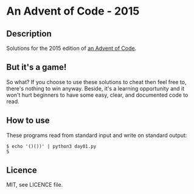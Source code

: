 # An Advent of Code - 2015

## Description

Solutions for the 2015 edition of [an Advent of Code](http://adventofcode.com/).

## But it's a game!

So what? If you choose to use these solutions to cheat then feel free to, there's nothing to win anyway. Beside, it's a learning opportunity and it won't hurt beginners to have some easy, clear, and documented code to read.

## How to use

These programs read from standard input and write on standard output:

```console
$ echo '()())' | python3 day01.py
5
```

## Licence

MIT, see LICENCE file.

